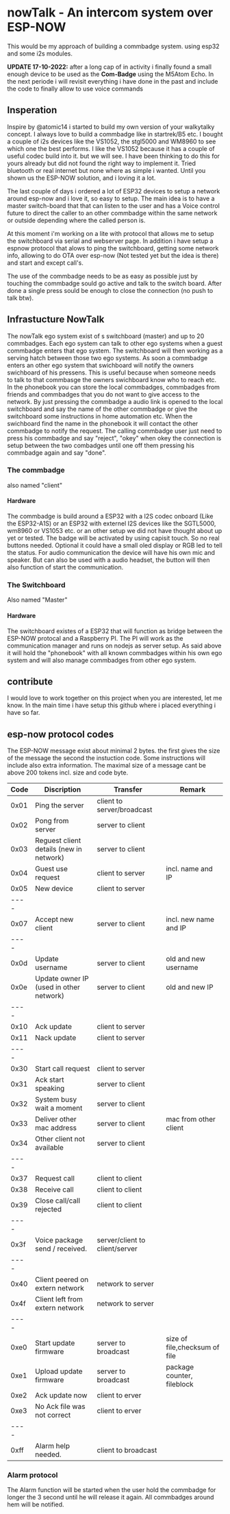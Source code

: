 # nowTalk - An intercom system over ESP-NOW
This would be my approach of building a commbadge system. using esp32 and some i2s modules. 

**UPDATE 17-10-2022:** after a long cap of in activity i finally found a small enough device to be used as the **Com-Badge** using the M5Atom Echo.
In the next periode i will revisit everything i have done in the past and include the code to finally allow to use voice commands   

## Insperation
Inspire by @atomic14 i started to build my own version of your walkytalky concept. I always love to build a commbadge like in startrek/B5 etc. 
I bought a couple of i2s devices like the VS1052, the stgl5000 and WM8960  to see which one the best performs.  I like the VS1052 because it has a couple of useful codec build into it. but we will see.
I have been thinking to do this for yours already but did not found the right way to implement it. Tried bluetooth or real internet but none where as simple i wanted. Until you shown us the ESP-NOW solution, and i loving it a lot. 

The last couple of days i ordered a lot of ESP32 devices to setup a network around esp-now and i love it, so easy to setup. The main idea is to have a master switch-board that that can listen to the user and has a Voice control future  to direct the caller to an other commbadge within the same network or outside depending where the called person is. 

At this moment i'm working on a lite with protocol that allows me to setup the switchboard via serial and webserver page. In addition i have setup a espnow protocol that alows to ping the switchboard, getting some network info, allowing to do OTA over esp-now (Not tested yet but the idea is there) and start and except call's. 

The use of the commbadge needs to be as easy as possible just by touching the commbadge sould go active and talk to the switch board. After done a single press sould be enough to close the connection (no push to talk btw).

## Infrastucture NowTalk
The nowTalk ego system exist of s switchboard (master) and up to 20 commbadges. Each ego system can talk to other ego systems when a guest commbadge enters that ego system. The switchboard will then working as a serving hatch between those two ego systems. As soon a commbadge enters an other ego system that swichboard will notify the owners swichboard of his pressens. This is useful because when someone needs to talk to that commbasge the owners swichboard know who to reach etc.
In the phonebook you can store the local commbadges,  commbadges from friends and commbadges that you do not want to give access to the network.
By just pressing the commbadge a audio link is opened to the local switchboard and say the name of the other commbadge or give the switchboard some instructions in home automation etc. When the swichboard find the name in the phonebook it will contact the other commbadge to notify the request. 
The calling commbadge user just need to press his commbadge and say "reject", "okey"  when okey the connection is setup between the two combadges until one off them pressing his commbadge again and say "done".

### The commbadge
also named "client" 
#### Hardware
The commbadge is build around a ESP32 with a I2S codec onboard (Like the ESP32-A1S) or an ESP32 with externel I2S devices like the SGTL5000, wm8960 or  VS1053 etc. or an other setup we did not have thought about up yet or tested.
The badge will be activated by using capisit touch. So no real buttons needed. Optional it could have a small oled display or RGB led to tell the status. 
For audio communication the device will have his own mic and speaker. But can also be used with a audio headset, the button will then also function of start the communication. 

### The Switchboard
Also named "Master"
#### Hardware
The switchboard existes of  a ESP32 that will function as bridge between the ESP-NOW protocal  and a Raspberry PI.
The PI will work as the communication manager and runs on nodejs as server setup. As said above it will hold the  "phonebook" with all known commbadges within his own ego system and will also manage commbadges from other ego system.

## contribute
I would love to work together on this project when you are interested, let me know. In the main time i have setup this github where i placed everything i have so far.

## esp-now protocol codes
The ESP-NOW message exist about minimal 2 bytes. the first gives the size of the message the second the instuction code.
Some instructions will include also extra information. The maximal size of a message cant be above 200 tokens incl. size and code byte.

Code | Discription                              | Transfer                    | Remark
---- | ---------------------------------------- | --------------------------- | ---------
0x01 | Ping the server                          | client to server/broadcast |
0x02 | Pong from server                         | server to client |
0x03 | Reguest client details (new in network)  | server to client |
0x04 | Guest use request                        | client to server | incl. name and IP
0x05 | New device                               | client to server |
---- |   |   |
0x07 | Accept new client                        | server to client | incl. new name and IP
---- |   |   |
0x0d | Update username                          | server to client | old and new username
0x0e | Update owner IP (used in other network)  | server to client | old and new IP
---- |   |   |
0x10 | Ack update                               | client to server | 
0x11 | Nack update                              | client to server | 
---- |   |   |
0x30 | Start call request                       | client to server | 
0x31 | Ack start speaking                       | server to client | 
0x32 | System busy wait a moment                | server to client | 
0x33 | Deliver other mac address                | server to client | mac from other client
0x34 | Other client not available               | server to client |
---- |   |   |
0x37 | Request call                             | client to client |
0x38 | Receive call                             | client to client |
0x39 | Close call/call rejected                 | client to client | 
---- |   |   |
0x3f | Voice package send / received.           | server/client to client/server |
---- |   |   |
0x40 | Client peered on extern network          | network to server |
0x4f | Client left from extern network          | network to server |
---- |   |   |
0xe0 | Start update firmware                    | server to broadcast | size of file,checksum of file
0xe1 | Upload update firmware                   | server to broadcast | package counter, fileblock 
0xe2 | Ack update now                           | client to erver |
0xe3 | No Ack file was not correct  | client to erver |
---- |   |    |
0xff | Alarm help needed.                       | client to broadcast |

### Alarm protocol
The Alarm function will be started when the user hold the commbadge for longer the 3 second until he will release it again.  All commbadges around hem will be notified. 
